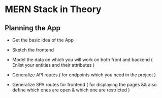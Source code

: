 # MERN Stack in Theory

## Planning the App

- Get the basic idea of the App

- Sketch the frontend

- Model the data on which you will work on both front and backend ( Enlist your entities and their attributes )

* Generalize API routes ( for endpoints which you need in the project )

* Generalize SPA routes for frontend ( for displaying the pages && also define which ones are open & which one are restricted )
